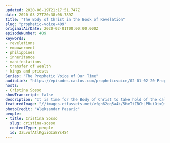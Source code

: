 ```yaml
---
updated: 2020-06-19T21:17:51.747Z
date: 2020-03-27T20:38:06.789Z
title: "The Body of Christ in the Book of Revelation"
slug: "prophetic-voice-409"
originalAirDate: 2020-02-01T00:00:00.000Z
episodeNumber: 409
keywords:
- revelations
- empowerment
- philippines
- inheritance
- manifestations
- transfer of wealth
- kings and priests
Series: "The Prophetic Voice of Our Time"
audioLink: "https://episodes.castos.com/propheticvoice/02-01-02-20-Prophetic-Voice-of-our-Time-[mixdown]-01.mp3"
hosts:
- Cristina Sosso
showTranscript: false
description: "It is time for the Body of Christ to take hold of the calling God has for us. We need to focus on the position we are called for now more than ever, despite all that is happening in the world. Now is the time for manifestations..."
featuredImage: "//images.ctfassets.net/vfgh62eq5a4k/5HeTtZBChLPRuiOixQffCZ/8902271596c41faabea8a1107571476a/new-york-city-under-blue-sky-and-white-clouds-1619569__1_.jpg"
photoCredit: "Aleksandar Pasaric"
people:
- title: Cristina Sosso
  slug: cristina-sosso
  contentType: people
  id: 3zLvufAtlKgiiGIaEYs4S4
---
```

